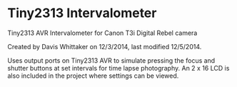 # Tiny2313 Intervalometer
Tiny2313 AVR Intervalometer for Canon T3i Digital Rebel camera

Created by Davis Whittaker on 12/3/2014, last modified 12/5/2014.
 
Uses output ports on Tiny2313 AVR to simulate pressing the focus and shutter buttons at set intervals for time lapse photography.  An 2 x 16 LCD is also included in the project where settings can be viewed.
